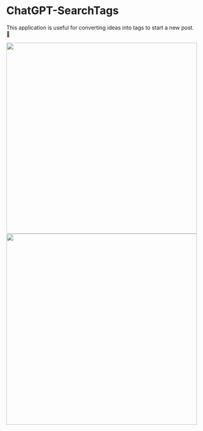 # ChatGPT-SearchTags
This application is useful for converting ideas into tags to start a new post. 🤍



 <img src="https://user-images.githubusercontent.com/67028085/231316717-3559a38d-85e3-4be6-8fe5-cad9d161a127.jpeg" width="500" eight="500">
 
 <img src="https://user-images.githubusercontent.com/67028085/231316186-256b90d6-93b6-4f6e-ae0c-9747fa60ff17.jpeg" width="500" eight="500">


